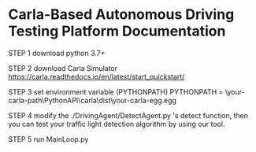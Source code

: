 # Carla-Based Autonomous Driving Testing Platform Documentation

STEP 1 download python 3.7+

STEP 2 download Carla Simulator https://carla.readthedocs.io/en/latest/start_quickstart/

STEP 3 set environment variable (PYTHONPATH) PYTHONPATH = \your-carla-path\PythonAPI\carla\dist\your-carla-egg.egg

STEP 4 modify the ./DrivingAgent/DetectAgent.py 's detect function, then you can test your traffic light detection algorithm by using our tool.

STEP 5 run MainLoop.py
